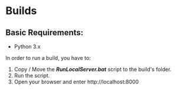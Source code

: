 # Builds

## Basic Requirements:
- Python 3.x

 In order to run a build, you have to:
1. Copy / Move the ***RunLocalServer.bat*** script to the build's folder.
2. Run the script.
3. Open your browser and enter http://localhost:8000
